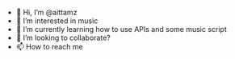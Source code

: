 - 👋 Hi, I’m @aittamz
- 👀 I’m interested in music
- 🌱 I’m currently learning how to use APIs and some music script
- 💞️ I’m looking to collaborate?
- 📫 How to reach me 

<!---
aittamz/aittamz is a ✨ special ✨ repository because its `README.md` (this file) appears on your GitHub profile.
You can click the Preview link to take a look at your changes.
--->
